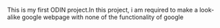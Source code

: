 This is my first ODIN project.In this project, i am required to make a look-alike google webpage with none of the functionality of google